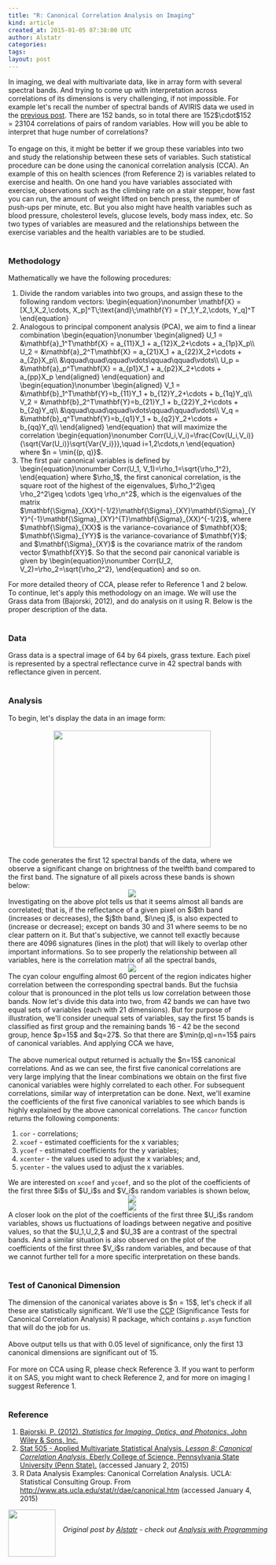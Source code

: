 ```yaml
---
title: "R: Canonical Correlation Analysis on Imaging"
kind: article
created_at: 2015-01-05 07:38:00 UTC
author: Alstatr
categories: 
tags: 
layout: post
---
```

<div dir="ltr" style="text-align: left;" trbidi="on">In imaging, we deal with multivariate data, like in array form with several spectral bands. And trying to come up with interpretation across correlations of its dimensions is very challenging, if not impossible. For example let's recall the number of spectral bands of AVIRIS data we used in the <a href="http://alstatr.blogspot.com/2014/12/principal-component-analysis-on-imaging.html" target="_blank">previous post</a>. There are 152 bands, so in total there are 152$\cdot$152 = 23104 correlations of pairs of random variables. How will you be able to interpret that huge number of correlations? <br /><br />To engage on this, it might be better if we group these variables into two and study the relationship between these sets of variables. Such statistical procedure can be done using the canonical correlation analysis (CCA). An example of this on health sciences (from Reference 2) is variables related to exercise and health. On one hand you have variables associated with exercise, observations such as the climbing rate on a stair stepper, how fast you can run, the amount of weight lifted on bench press, the number of push-ups per minute, etc. But you also might have health variables such as blood pressure, cholesterol levels, glucose levels, body mass index, etc. So two types of variables are measured and the relationships between the exercise variables and the health variables are to be studied.<br /><br /><h3>Methodology</h3>Mathematically we have the following procedures: <br /><ol><li>Divide the random variables into two groups, and assign these to the following random vectors: \begin{equation}\nonumber \mathbf{X} = [X_1,X_2,\cdots, X_p]^T\;\text{and}\;\mathbf{Y} = [Y_1,Y_2,\cdots, Y_q]^T \end{equation} </li><a name='more'></a><li>Analogous to principal component analysis (PCA), we aim to find a linear combination \begin{equation}\nonumber \begin{aligned} U_1 = &amp;\mathbf{a}_1^T\mathbf{X} = a_{11}X_1 + a_{12}X_2+\cdots + a_{1p}X_p\\ U_2 = &amp;\mathbf{a}_2^T\mathbf{X} = a_{21}X_1 + a_{22}X_2+\cdots + a_{2p}X_p\\ &amp;\qquad\quad\qquad\vdots\qquad\qquad\vdots\\ U_p = &amp;\mathbf{a}_p^T\mathbf{X} = a_{p1}X_1 + a_{p2}X_2+\cdots + a_{pp}X_p \end{aligned} \end{equation} and \begin{equation}\nonumber \begin{aligned} V_1 = &amp;\mathbf{b}_1^T\mathbf{Y}=b_{11}Y_1 + b_{12}Y_2+\cdots + b_{1q}Y_q\\ V_2 = &amp;\mathbf{b}_2^T\mathbf{Y}=b_{21}Y_1 + b_{22}Y_2+\cdots + b_{2q}Y_q\\ &amp;\qquad\quad\qquad\vdots\qquad\qquad\vdots\\ V_q = &amp;\mathbf{b}_q^T\mathbf{Y}=b_{q1}Y_1 + b_{q2}Y_2+\cdots + b_{qq}Y_q\\ \end{aligned} \end{equation} that will maximize the correlation \begin{equation}\nonumber Corr(U_i,V_i)=\frac{Cov(U_i,V_i)}{\sqrt{Var(U_i)}\sqrt{Var{V_i}}},\quad i=1,2\cdots,n \end{equation} where $n = \min{(p, q)}$. </li><li>The first pair canonical variables is defined by \begin{equation}\nonumber Corr(U_1, V_1)=\rho_1=\sqrt{\rho_1^2}, \end{equation} where $\rho_1$, the first canonical correlation, is the square root of the highest of the eigenvalues, $\rho_1^2\geq \rho_2^2\geq \cdots \geq \rho_n^2$, which is the eigenvalues of the matrix $\mathbf{\Sigma}_{XX}^{-1/2}\mathbf{\Sigma}_{XY}\mathbf{\Sigma}_{YY}^{-1}\mathbf{\Sigma}_{XY}^{T}\mathbf{\Sigma}_{XX}^{-1/2}$, where $\mathbf{\Sigma}_{XX}$ is the variance-covariance of $\mathbf{X}$; $\mathbf{\Sigma}_{YY}$ is the variance-covariance of $\mathbf{Y}$; and $\mathbf{\Sigma}_{XY}$ is the covariance matrix of the random vector $\mathbf{XY}$. So that the second pair canonical variable is given by \begin{equation}\nonumber Corr(U_2, V_2)=\rho_2=\sqrt{\rho_2^2}, \end{equation} and so on. </li></ol>For more detailed theory of CCA, please refer to Reference 1 and 2 below. To continue, let's apply this methodology on an image. We will use the Grass data from (Bajorski, 2012), and do analysis on it using R. Below is the proper description of the data.<br /><br /><h3>Data</h3>Grass data is a spectral image of 64 by 64 pixels, grass texture. Each pixel is represented by a spectral reflectance curve in 42 spectral bands with reflectance given in percent.<br /><br /><h3> Analysis </h3>To begin, let's display the data in an image form:<br /><br /><div class="separator" style="clear: both; text-align: center;"><a href="http://2.bp.blogspot.com/-TzsHpKfqXFw/VKeGO4FHtKI/AAAAAAAACL4/xq4HualOO-A/s1600/Rplot03.png" imageanchor="1" style="margin-left: 1em; margin-right: 1em;"><img border="0" src="http://2.bp.blogspot.com/-TzsHpKfqXFw/VKeGO4FHtKI/AAAAAAAACL4/xq4HualOO-A/s1600/Rplot03.png" height="238" width="320" /></a></div><br /><script src="https://gist.github.com/alstat/f337ab80631bbc6b4ec8.js"></script>The code generates the first 12 spectral bands of the data, where we observe a significant change on brightness of the twelfth band compared to the first band. The signature of all pixels across these bands is shown below: <br /><div class="separator" style="clear: both; text-align: center;"><img border="0" src="http://3.bp.blogspot.com/-vXz8iJyk1ng/VKeOa9nP-UI/AAAAAAAACMI/txk-yAgWkE0/s1600/Rplot04.png" /></div><script src="https://gist.github.com/alstat/3fb1851f99dfd6e76bc0.js"></script>Investigating on the above plot tells us that it seems almost all bands are correlated; that is, if the reflectance of a given pixel on $i$th band (increases or decreases), the $j$th band, $i\neq j$, is also expected to (increase or decrease); except on bands 30 and 31 where seems to be no clear pattern on it. But that's subjective, we cannot tell exactly because there are 4096 signatures (lines in the plot) that will likely to overlap other important informations. So to see properly the relationship between all variables, here is the correlation matrix of all the spectral bands, <br /><div class="separator" style="clear: both; text-align: center;"><img border="0" src="http://4.bp.blogspot.com/-KLzguW3Ox6w/VKePWcxgI9I/AAAAAAAACMQ/3h4dcuBYon4/s1600/Rplot05.png" /></div><script src="https://gist.github.com/alstat/803738fd9d8f6a19d442.js"></script>The cyan colour engulfing almost 60 percent of the region indicates higher correlation between the corresponding spectral bands. But the fuchsia colour that is pronounced in the plot tells us low correlation between those bands. Now let's divide this data into two, from 42 bands we can have two equal sets of variables (each with 21 dimensions). But for purpose of illustration, we'll consider unequal sets of variables, say the first 15 bands is classified as first group and the remaining bands 16 - 42 be the second group, hence $p=15$ and $q=27$. So that there are $\min(p,q)=n=15$ pairs of canonical variables. And applying CCA we have, <br /><br /><script src="https://gist.github.com/alstat/2017513ca2cbacfa2389.js"></script>The above numerical output returned is actually the $n=15$ canonical correlations. And as we can see, the first five canonical correlations are very large implying that the linear combinations we obtain on the first five canonical variables were highly correlated to each other. For subsequent correlations, similar way of interpretation can be done. Next, we'll examine the coefficients of the first five canonical variables to see which bands is highly explained by the above canonical correlations. The <code>cancor</code> function returns the following components: <ol><li><code>cor</code> - correlations;</li><li><code>xcoef</code> - estimated coefficients for the x variables;</li><li><code>ycoef</code> - estimated coefficients for the y variables;</li><li><code>xcenter</code> - the values used to adjust the x variables; and,</li><li><code>ycenter</code> - the values used to adjust the x variables.</li></ol>We are interested on <code>xcoef</code> and <code>ycoef</code>, and so the plot of the coefficients of the first three $i$s of $U_i$s and $V_i$s random variables is shown below, <div class="separator" style="clear: both; text-align: center;"><img border="0" src="http://3.bp.blogspot.com/-g_AIz1qWDO8/VKfhZBz4kwI/AAAAAAAACM4/IT5KcEuhpL4/s1600/Rplot08.png" /></div><div class="separator" style="clear: both; text-align: center;"><img border="0" src="http://2.bp.blogspot.com/-sx-C9egqdEg/VKfhZFqHYDI/AAAAAAAACM0/ixUCMJdO-p8/s1600/Rplot10.png" /></div><script src="https://gist.github.com/alstat/cf7cf403193d80b1ca01.js"></script>A closer look on the plot of the coefficients of the first three $U_i$s random variables, shows us fluctuations of loadings between negative and positive values, so that the $U_1,U_2,$ and $U_3$ are a contrast of the spectral bands. And a similar situation is also observed on the plot of the coefficients of the first three $V_i$s random variables, and because of that we cannot further tell for a more specific interpretation on these bands.  <br/><br/><h3>Test of Canonical Dimension</h3>The dimension of the canonical variates above is $n = 15$, let's check if all these are statistically significant. We'll use the <a href="http://cran.r-project.org/web/packages/CCP/index.html" target = "_blank">CCP</a> (Significance Tests for Canonical Correlation Analysis) R package, which contains <code>p.asym</code> function that will do the job for us. <br/><br/><script src="https://gist.github.com/alstat/8455ccc15a92a631104d.js"></script>Above output tells us that with 0.05 level of significance, only the first 13 canonical dimensions are significant out of 15. <br/><br/>For more on CCA using R, please check Reference 3. If you want to perform it on SAS, you might want to check Reference 2, and for more on imaging I suggest Reference 1.  <br /><br /><h3 style="text-align: left;">Reference</h3><ol style="text-align: left;"><li><a href="http://www.amazon.com/Statistics-Imaging-Optics-Photonics-Bajorski/dp/0470509457" target="_blank">Bajorski, P. (2012). <i>Statistics for Imaging, Optics, and Photonics</i>. John Wiley &amp; Sons, Inc.</a></li><li><a href="https://onlinecourses.science.psu.edu/stat505/node/63">Stat 505 - Applied Multivariate Statistical Analysis. <i>Lesson 8: Canonical Correlation Analysis</i>. Eberly College of Science, Pennsylvania State University (Penn State).</a> (accessed January 2, 2015)</li><li>R Data Analysis Examples: Canonical Correlation Analysis. UCLA: Statistical Consulting Group. From <a href="http://www.ats.ucla.edu/stat/r/dae/canonical.htm" target = "_blank">http://www.ats.ucla.edu/stat/r/dae/canonical.htm</a> (accessed January 4, 2015)</li></ol></div><div class="author">
  <img src="" style="width: 96px; height: 96;">
  <span style="position: absolute; padding: 32px 15px;">
    <i>Original post by <a href="http://twitter.com/">Alstatr</a> - check out <a href="http://alstatr.blogspot.com/">Analysis with Programming</a></i>
  </span>
</div>
